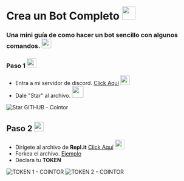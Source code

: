 # Crea un Bot Completo <img src="https://cdn.discordapp.com/emojis/853094696200044574.gif?v=1" width="35px">
###  Una mini guía de como hacer un bot sencillo con algunos comandos. <img src="https://cdn.discordapp.com/emojis/852644384368492574.gif?v=1" width="25px">

### Paso 1 <img src="https://cdn.discordapp.com/emojis/836237993986621440.png?v=1" width="25px"> 

* Entra a mi servidor de discord. [Click Aquí](https://discord.gg/j3PVuJHXfS) <img src="https://cdn.discordapp.com/emojis/874896209880416327.png?v=1" width="25px">
* Dale "Star" al archivo. <img src="https://cdn.discordapp.com/emojis/851165613761626128.gif?v=1" width="30px">

![Star GITHUB - Cointor](https://media.discordapp.net/attachments/870482018574680124/877417490832039947/unknown.png)

## Paso 2 <img src="https://cdn.discordapp.com/emojis/806302539800641546.png?v=1" width="25px">

* Dirígete al archivo de **Repl.it** [Click Aquí](https://replit.com/@CointorTutorial/BotCompleto) <img src="https://cdn.discordapp.com/emojis/835294976052297758.png?v=1" width="25px">
* Forkea el archivo. [Ejemplo](https://media.discordapp.net/attachments/878450174505132074/881893392181768223/unknown.png?width=876&height=406)
* Declara tu **TOKEN**

![TOKEN 1 - COINTOR](https://images-ext-2.discordapp.net/external/x-nBndaZ_jr1vDN5mMbrBDdWgjd-pGiDoeLWxMFPS4I/%3Fwidth%3D225%26height%3D406/https/media.discordapp.net/attachments/850469128988000286/862736906163585054/unknown.png)
![TOKEN 2 - COINTOR](https://images-ext-1.discordapp.net/external/5A1zwE0ikcQZKiOY5cLbOd8vMQf0dJWmvXzSBI_k-sA/https/media.discordapp.net/attachments/850469128988000286/862737800545959976/unknown.png)

